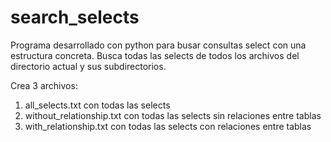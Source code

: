# search_selects
Programa desarrollado con python para busar consultas select con una estructura concreta.
Busca todas las selects de todos los archivos del directorio actual y sus subdirectorios.

Crea 3 archivos:
1. all_selects.txt con todas las selects
2. without_relationship.txt con todas las selects sin relaciones entre tablas
3. with_relationship.txt con todas las selects con relaciones entre tablas